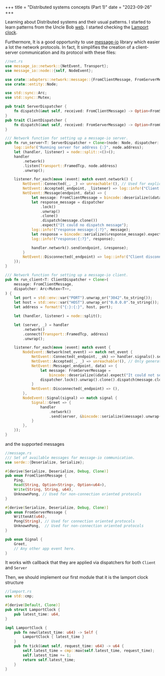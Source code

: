 +++
title = "Distributed systems concepts (Part 1)"
date = "2023-09-26"
+++

Learning about Distributed systems and their usual patterns. I started to learn patterns from the Uncle Bob [web](https://martinfowler.com/articles/patterns-of-distributed-systems). I started checking the [Lamport clock](https://martinfowler.com/articles/patterns-of-distributed-systems/lamport-clock.html).

Furthermore, It is a good opportunity to use [message-io](https://github.com/lemunozm/message-io) library which easier a lot the network protocols. In fact, It simplifies the creation of a client-server communication and its protocol with these files:


```Rust
//net.rs
use message_io::network::{NetEvent, Transport};
use message_io::node::{self, NodeEvent};

use crate::adapters::network::message::{FromClientMessage, FromServerMessage, Signal};
use crate::entity::Node;

use std::sync::Arc;
use std::sync::Mutex;

pub trait ServerDispatcher {
    fn dispatch(&mut self, received: FromClientMessage) -> Option<FromServerMessage>;
}
pub trait ClientDispatcher {
    fn dispatch(&mut self, received: FromServerMessage) -> Option<FromClientMessage>;
}

/// Network function for setting up a message-io server.
pub fn run_server<T: ServerDispatcher + Clone>(node: Node, dispatcher: Arc<Mutex<T>>) {
    log::info!("Running server for address {:}", node.address);
    let (handler, listener) = node::split::<()>();
    handler
        .network()
        .listen(Transport::FramedTcp, node.address)
        .unwrap();

    listener.for_each(move |event| match event.network() {
        NetEvent::Connected(_, _) => unreachable!(), // Used for explicit connections.
        NetEvent::Accepted(_endpoint, _listener) => log::info!("Client connected"), // Tcp or Ws
        NetEvent::Message(endpoint, data) => {
            let message: FromClientMessage = bincode::deserialize(&data).unwrap();
            let response_message = dispatcher
                .lock()
                .unwrap()
                .clone()
                .dispatch(message.clone())
                .expect("It could no dispatch message");
            log::info!("response message:{:?}", message);
            let response = bincode::serialize(&response_message).expect("It could not serialize ");
            log::info!("response:{:?}", response);

            handler.network().send(endpoint, &response);
        }
        NetEvent::Disconnected(_endpoint) => log::info!("Client disconnected"), //Tcp or Ws
    });
}

/// Network function for setting up a message-io client.
pub fn run_client<T: ClientDispatcher + Clone>(
    message: FromClientMessage,
    dispatcher: Arc<Mutex<T>>,
) {
    let port = std::env::var("PORT").unwrap_or("3042".to_string());
    let host = std::env::var("HOST").unwrap_or("0.0.0.0".to_string());
    let address = format!("{:}:{:}", host, port);

    let (handler, listener) = node::split();

    let (server, _) = handler
        .network()
        .connect(Transport::FramedTcp, address)
        .unwrap();

    listener.for_each(move |event| match event {
        NodeEvent::Network(net_event) => match net_event {
            NetEvent::Connected(_endpoint, _ok) => handler.signals().send(Signal::Greet),
            NetEvent::Accepted(_, _) => unreachable!(), // Only generated by listening
            NetEvent::Message(_endpoint, data) => {
                let message: FromServerMessage =
                    bincode::deserialize(&data).expect("It could not serialize the data");
                dispatcher.lock().unwrap().clone().dispatch(message.clone());
            }
            NetEvent::Disconnected(_endpoint) => (),
        },
        NodeEvent::Signal(signal) => match signal {
            Signal::Greet => {
                handler
                    .network()
                    .send(server, &bincode::serialize(&message).unwrap());
            }
        },
    });
}
```

and the supported messages


```Rust
//message.rs
/// Set of available messages for message-io communication.
use serde::{Deserialize, Serialize};

#[derive(Serialize, Deserialize, Debug, Clone)]
pub enum FromClientMessage {
    Ping,
    Read(String, Option<String>, Option<u64>),
    Write(String, String, u64),
    UnknownPong, // Used for non-connection oriented protocols
}

#[derive(Serialize, Deserialize, Debug, Clone)]
pub enum FromServerMessage {
    WrittenAt(u64),
    Pong(String), // Used for connection oriented protocols
    UnknownPong,  // Used for non-connection oriented protocols
}

pub enum Signal {
    Greet,
    // Any other app event here.
}
```
It works with callback that they are applied via dispatchers for both `Client` and `Server`


Then, we should implement our first module that it is the lamport clock structure


```Rust
//lamport.rs
use std::cmp;

#[derive(Default, Clone)]
pub struct LamportClock {
    pub latest_time: u64,
}

impl LamportClock {
    pub fn new(latest_time: u64) -> Self {
        LamportClock { latest_time }
    }
    pub fn tick(&mut self, request_time: u64) -> u64 {
        self.latest_time = cmp::max(self.latest_time, request_time);
        self.latest_time += 1;
        return self.latest_time;
    }
}
```